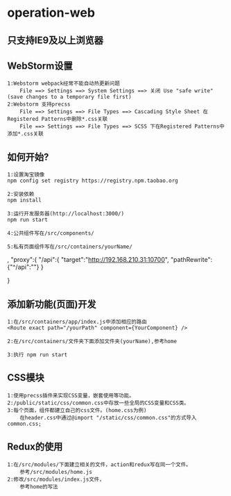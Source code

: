 # operation-web

## 只支持IE9及以上浏览器

## WebStorm设置
```
1:Webstorm webpack经常不能自动热更新问题
    File ==> Settings ==> System Settings ==> 关闭 Use "safe write"(save changes to a temporary file first)
2:Webstorm 支持precss
    File ==> Settings ==> File Types ==> Cascading Style Sheet 在Registered Patterns中删除*.css关联
    File ==> Settings ==> File Types ==> SCSS 下在Registered Patterns中添加*.css关联
```

## 如何开始?
```
1:设置淘宝镜像
npm config set registry https://registry.npm.taobao.org

2:安装依赖
npm install

3:运行开发服务器(http://localhost:3000/)
npm run start

4:公共组件写在/src/components/

5:私有页面组件写在/src/containers/yourName/
```
  ,
  "proxy":{
    "/api":{
      "target":"http://192.168.210.31:10700",
      "pathRewrite":{"^/api":""}
    }

  }
## 添加新功能(页面)开发
```
1:在/src/containers/app/index.js中添加相应的路由
<Route exact path="/yourPath" component={YourComponent} />

2:在/src/containers/文件夹下面添加文件夹(yourName),参考home

3:执行 npm run start
```

## CSS模块
```
1:使用precss插件来实现CSS变量，嵌套使用等功能。
2:/public/static/css/common.css中存放一些全局的CSS变量和CSS类。
3:每个页面，组件都建立自己的css文件。(home.css为例)
    在header.css中通过@import "/static/css/common.css"的方式导入common.css;
```

## Redux的使用
```
1:在/src/modules/下面建立相关的文件，action和redux写在同一个文件。
    参考/src/modules/home.js
2:修改/src/modules/index.js文件，
    参考home的写法
```